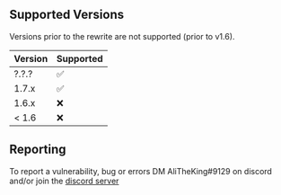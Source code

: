 ## Supported Versions

Versions prior to the rewrite are not supported (prior to v1.6).

| Version | Supported          |
| ------- | ------------------ |
| ?.?.?   | :white_check_mark: |
| 1.7.x   | :white_check_mark: |
| 1.6.x   | :x:                |
| < 1.6   | :x:                |

## Reporting

To report a vulnerability, bug or errors DM AliTheKing#9129 on discord and/or join the [discord server](https://thkc.space)
